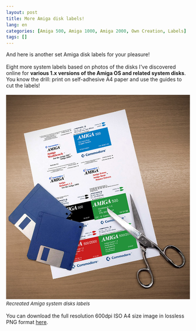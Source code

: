```yaml
---
layout: post
title: More Amiga disk labels!
lang: en
categories: [Amiga 500, Amiga 1000, Amiga 2000, Own Creation, Labels]
tags: []
---
```

And here is another set Amiga disk labels for your pleasure!
<br><br>
Eight more system labels based on photos of the disks I've discovered online for **various 1.x versions of the Amiga OS and related system disks**. You know the drill: print on self-adhesive A4 paper and use the guides to cut the labels!
<br><br>
<img src="\assets\img\post_previews\amiga_disk_labels_part4.jpg"><br>
<span style="font-size:small; font-style: italic">Recreated Amiga system disks labels</span>
<br><br>
You can download the full resolution 600dpi ISO A4 size image in lossless PNG format <a href="https://app.box.com/s/9k1olb7gqebp99akdvgfva0x2eh3eavb" target="_blank">here</a>.